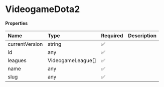 # VideogameDota2

**Properties**

| Name           | Type              | Required | Description |
| :------------- | :---------------- | :------- | :---------- |
| currentVersion | string            | ✅       |             |
| id             | any               | ✅       |             |
| leagues        | VideogameLeague[] | ✅       |             |
| name           | any               | ✅       |             |
| slug           | any               | ✅       |             |

<!-- This file was generated by liblab | https://liblab.com/ -->
